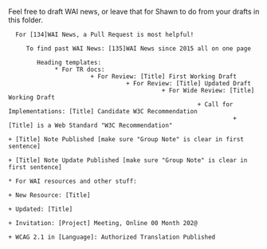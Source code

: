 Feel free to draft WAI news, or leave that for Shawn to do from your drafts in this folder.

      For [134]WAI News, a Pull Request is most helpful!

         To find past WAI News: [135]WAI News since 2015 all on one page

            Heading templates:
                 * For TR docs:
                           + For Review: [Title] First Working Draft
                                     + For Review: [Title] Updated Draft
                                               + For Wide Review: [Title] Working Draft
                                                         + Call for Implementations: [Title] Candidate W3C Recommendation
                                                                   + [Title] is a Web Standard "W3C Recommendation"
                                                                             + [Title] Note Published [make sure "Group Note" is clear in first sentence]
                                                                                       + [Title] Note Update Published [make sure "Group Note" is clear in first sentence]
                                                                                            * For WAI resources and other stuff:
                                                                                                      + New Resource: [Title]
                                                                                                                + Updated: [Title]
                                                                                                                          + Invitation: [Project] Meeting, Online 00 Month 202@
                                                                                                                                    + WCAG 2.1 in [Language]: Authorized Translation Published


